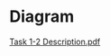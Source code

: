 # Diagram
[Task 1-2 Description.pdf](https://github.com/MaksymMatviichuk/Diagram/files/12618300/Task.1-2.Description.pdf)
